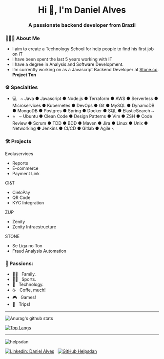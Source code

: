 <h1 align="center">Hi 👋, I'm Daniel Alves</h1>

<h3 align="center">A passionate backend developer from Brazil</h3>

<h3> 🧑🏻‍💻 About Me </h3>

- I aim to create a Technology School for help people to find his first job on IT
- I have been spent the last 5 years working with IT
- I have a degree in Analysis and Software Development.
- I’m currently working on as a Javascript Backend Developer at [Stone.co](https://www.stone.co/). **Project Ton**  


<h3>⚙️ Specialties</h3>

- 💻 &nbsp; ~ Java ● Javascript ● Node.js ● Terraform ● AWS ● Serverless ● Microservices ● Kubernetes ● DevOps ● Git ● MySQL ● DynamoDB ● MongoDB ● Postgres ● Spring ● Docker ● SQL ● ElasticSearch ~   
- ⭐ &nbsp; ~ Ubuntu ● Clean Code ● Design Patterns ● Vim ● ZSH ● Code Review ● Scrum ● TDD ● BDD ● Maven ● Jira ● Linux ● Unix ● Networking ● Jenkins ● CI/CD ● Gitlab ● Agile ~   


<H3> 🛠️ Projects </H3>

Evoluservices
- Reports
- E-commerce
- Payment Link

CI&T
- CieloPay
- QR Code
- KYC Integration

ZUP
- Zenity
- Zenity Infraestructure

STONE

- Se Liga no Ton
- Fraud Analysis Automation

<h3>🤩 Passions:</h3>

- 👨‍👩‍ &nbsp; Family.   
- 🏃🏻 &nbsp; Sports.   
- 🤖 &nbsp; Technology.   
- ☕ &nbsp; Coffe, much!   
- 🎮 &nbsp; Games!   
- 🛬 &nbsp; Trips!   


---

![Anurag's github stats](https://github-readme-stats.vercel.app/api/?username=helpsdan&show_icons=true&title_color=fff&icon_color=79ff97&text_color=9f9f9f&bg_color=151515)

[![Top Langs](https://github-readme-stats.vercel.app/api/top-langs/?username=helpsdan&langs_count=8&title_color=fff&icon_color=79ff97&text_color=9f9f9f&bg_color=151515)](https://github.com/helpsdan/github-readme-stats)

---

<p align="left"> <img src="https://komarev.com/ghpvc/?username=helpsdan" alt="helpsdan" /> </p>


[![Linkedin: Daniel Alves](https://img.shields.io/badge/-Daniel%20Alves-blue?style=flat-square&logo=Linkedin&logoColor=white&link=https://www.linkedin.com/in/danaguiar/)](https://www.linkedin.com/in/danaguiar/)  &nbsp; [![GitHub Helpsdan](https://img.shields.io/github/followers/helpsdan?label=follow&style=social)](https://github.com/helpsdan/)
